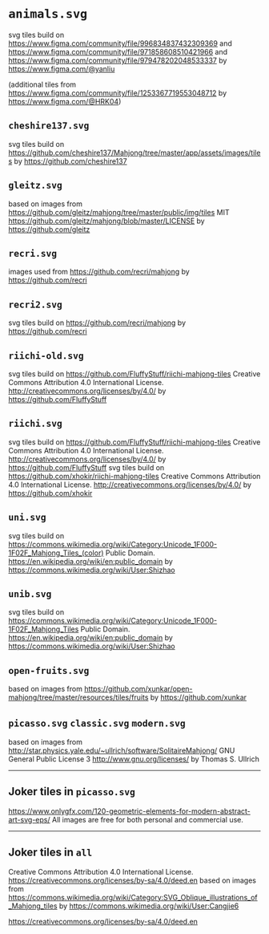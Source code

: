 # `animals.svg`

svg tiles build on https://www.figma.com/community/file/996834837432309369
and https://www.figma.com/community/file/971858608510421966
and https://www.figma.com/community/file/979478202048533337
by https://www.figma.com/@yanliu

(additional tiles from https://www.figma.com/community/file/1253367719553048712 by https://www.figma.com/@HRK04)

## `cheshire137.svg`
svg tiles build on https://github.com/cheshire137/Mahjong/tree/master/app/assets/images/tiles
by https://github.com/cheshire137

## `gleitz.svg`
based on images from https://github.com/gleitz/mahjong/tree/master/public/img/tiles
MIT https://github.com/gleitz/mahjong/blob/master/LICENSE
by https://github.com/gleitz

## `recri.svg`
images used from https://github.com/recri/mahjong
by https://github.com/recri

## `recri2.svg`
svg tiles build on https://github.com/recri/mahjong
by https://github.com/recri

## `riichi-old.svg`
svg tiles build on https://github.com/FluffyStuff/riichi-mahjong-tiles
Creative Commons Attribution 4.0 International License. http://creativecommons.org/licenses/by/4.0/
by https://github.com/FluffyStuff

## `riichi.svg`
svg tiles build on https://github.com/FluffyStuff/riichi-mahjong-tiles
Creative Commons Attribution 4.0 International License. http://creativecommons.org/licenses/by/4.0/
by https://github.com/FluffyStuff
svg tiles build on https://github.com/xhokir/riichi-mahjong-tiles
Creative Commons Attribution 4.0 International License. http://creativecommons.org/licenses/by/4.0/
by https://github.com/xhokir

## `uni.svg`
svg tiles build on https://commons.wikimedia.org/wiki/Category:Unicode_1F000-1F02F_Mahjong_Tiles_(color)
Public Domain. https://en.wikipedia.org/wiki/en:public_domain
by https://commons.wikimedia.org/wiki/User:Shizhao

## `unib.svg`
svg tiles build on https://commons.wikimedia.org/wiki/Category:Unicode_1F000-1F02F_Mahjong_Tiles
Public Domain. https://en.wikipedia.org/wiki/en:public_domain
by https://commons.wikimedia.org/wiki/User:Shizhao

## `open-fruits.svg`
based on images from https://github.com/xunkar/open-mahjong/tree/master/resources/tiles/fruits
by https://github.com/xunkar

## `picasso.svg` `classic.svg` `modern.svg`
based on images from http://star.physics.yale.edu/~ullrich/software/SolitaireMahjong/
GNU General Public License 3 http://www.gnu.org/licenses/
by Thomas S. Ullrich

----

## Joker tiles in `picasso.svg`
https://www.onlygfx.com/120-geometric-elements-for-modern-abstract-art-svg-eps/
All images are free for both personal and commercial use.

----

## Joker tiles in `all`

Creative Commons Attribution 4.0 International License. https://creativecommons.org/licenses/by-sa/4.0/deed.en
based on images from https://commons.wikimedia.org/wiki/Category:SVG_Oblique_illustrations_of_Mahjong_tiles
by https://commons.wikimedia.org/wiki/User:Cangjie6

https://creativecommons.org/licenses/by-sa/4.0/deed.en
